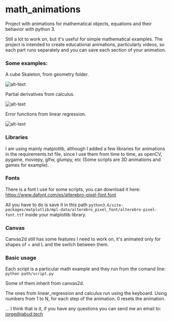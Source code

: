 # math_animations
Project with animations for mathematical objects, equations and their behavior with python 3.

Still a lot to work on, but it's useful for simple mathematical examples.
The project is intended to create educational animations, particularly videos, 
so each part runs separately and you can save each section of your animation.

### Some examples:
A cube Skaleton, from geometry folder.

![alt-text](https://github.com/jfreek/math_animations/blob/master/examples/cube_skeleton.gif)

Partial derivatives from calculus.

![alt-text](https://github.com/jfreek/math_animations/blob/master/examples/derivative.gif)

Error functions from linear regression.

![alt-text](https://github.com/jfreek/math_animations/blob/master/examples/e3e4.gif)

### Libraries
I am using mainly matplotlib, although I added a few libraries for animations in the requirements.txt file, 
since I use them from time to time, as openCV, pygame, moviepy, glfw, glumpy, etc 
(Some scripts are 3D animations and games for example).

### Fonts
There is a font I use for some scripts, you can download it here: https://www.dafont.com/es/alterebro-pixel-font.font

All you have to do is save it in this path `python3.6/site-packages/matplotlib/mpl-data/alterebro_pixel_font/alterebro-pixel-font.ttf`
 inside your matplotlib library.
 
 ### Canvas
 Canvas2d still has some features I need to work on, it's animated only for shapes of + and L and the switch between them.
 
 ### Basic usage
 Each script is a particular math example and they run from the comand line:
 `python path/script.py`
 
 Some of them inherit from canvas2d.
 
 The ones from linear_regression and calculus run using the keyboard. Using numbers from 1 to N, for each step of the animation.
 0 resets the animation.
 
 ... I think that is it, if you have any questions you can send me an email to: jorge@jabud.tech
